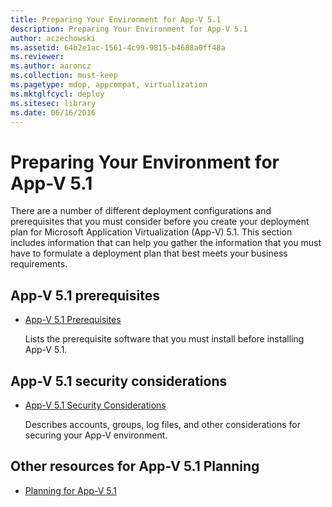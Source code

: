 ```yaml
---
title: Preparing Your Environment for App-V 5.1
description: Preparing Your Environment for App-V 5.1
author: aczechowski
ms.assetid: 64b2e1ac-1561-4c99-9815-b4688a0ff48a
ms.reviewer:
ms.author: aaroncz
ms.collection: must-keep
ms.pagetype: mdop, appcompat, virtualization
ms.mktglfcycl: deploy
ms.sitesec: library
ms.date: 06/16/2016
---
```



# Preparing Your Environment for App-V 5.1


There are a number of different deployment configurations and prerequisites that you must consider before you create your deployment plan for Microsoft Application Virtualization (App-V) 5.1. This section includes information that can help you gather the information that you must have to formulate a deployment plan that best meets your business requirements.

## App-V 5.1 prerequisites


-   [App-V 5.1 Prerequisites](app-v-51-prerequisites.md)

    Lists the prerequisite software that you must install before installing App-V 5.1.

## App-V 5.1 security considerations


-   [App-V 5.1 Security Considerations](app-v-51-security-considerations.md)

    Describes accounts, groups, log files, and other considerations for securing your App-V environment.






## <a href="" id="other-resources-for-app-v-5-1-planning-"></a>Other resources for App-V 5.1 Planning


-   [Planning for App-V 5.1](planning-for-app-v-51.md)

 

 





